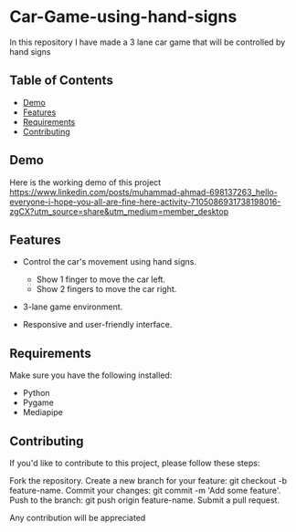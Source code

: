 # Car-Game-using-hand-signs
In this repository I have made a 3 lane car game that will be controlled by hand signs  

## Table of Contents
- [Demo](#demo)
- [Features](#features)
- [Requirements](#requirements)
- [Contributing](#contributing)

## Demo
 Here is the working demo of this project https://www.linkedin.com/posts/muhammad-ahmad-698137263_hello-everyone-i-hope-you-all-are-fine-here-activity-7105086931738198016-zgCX?utm_source=share&utm_medium=member_desktop

## Features

- Control the car's movement using hand signs.
  - Show 1 finger to move the car left.
  - Show 2 fingers to move the car right.

- 3-lane game environment.
- Responsive and user-friendly interface.

## Requirements

Make sure you have the following installed:

- Python 
- Pygame
- Mediapipe

## Contributing
If you'd like to contribute to this project, please follow these steps:

Fork the repository.
Create a new branch for your feature: git checkout -b feature-name.
Commit your changes: git commit -m 'Add some feature'.
Push to the branch: git push origin feature-name.
Submit a pull request.

Any contribution will be appreciated
